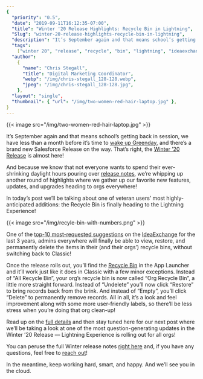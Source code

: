 ```yaml
---
{
  "priority": "0.5",
  "date": "2019-09-11T16:12:35-07:00",
  "title": "Winter '20 Release Highlights: Recycle Bin in Lightning",
  "Slug": "winter-20-release-highlights-recycle-bin-in-lightning",
  "description": "It’s September again and that means school’s getting back in session, we have less than a month before it’s time to wake up Greenday, and there’s a brand new Salesforce Release on the way...",
  "tags":
    ["winter 20", "release", "recycle", "bin", "lightning", "ideaexchange"],
  "author":
    {
      "name": "Chris Stegall",
      "title": "Digital Marketing Coordinator",
      "webp": "/img/chris-stegall_128-128.webp",
      "jpeg": "/img/chris-stegall_128-128.jpg",
    },
  "layout": "single",
  "thumbnail": { "url": "/img/two-women-red-hair-laptop.jpg" },
}
---
```


{{< image src="/img/two-women-red-hair-laptop.jpg" >}}

It’s September again and that means school’s getting back in session, we have less than a month before it’s time to [wake up Greenday](https://www.youtube.com/watch?v=NU9JoFKlaZ0), and there’s a brand new Salesforce Release on the way. That’s right, the [Winter ’20 Release](https://releasenotes.docs.salesforce.com/en-us/winter20/release-notes/salesforce_release_notes.htm) is almost here!

And because we know that not everyone wants to spend their ever-shrinking daylight hours pouring over [release notes](https://releasenotes.docs.salesforce.com/en-us/winter20/release-notes/salesforce_release_notes.htm), we’re whipping up another round of highlights where we gather up our favorite new features, updates, and upgrades heading to orgs everywhere!

In today’s post we’ll be talking about one of veteran users’ most highly-anticipated additions: the Recycle Bin is finally heading to the Lightning Experience!

{{< image src="/img/recyle-bin-with-numbers.png" >}}

One of the [top-10 most-requested suggestions](https://success.salesforce.com/ideaView?id=08730000000DsAuAAK) on the [IdeaExchange](https://success.salesforce.com/ideaSearch) for the last 3 years, admins everywhere will finally be able to view, restore, and permanently delete the items in their (and their orgs’) recycle bins, without switching back to Classic!

Once the release rolls out, you’ll find the [Recycle Bin](https://releasenotes.docs.salesforce.com/en-us/winter20/release-notes/rn_lex_recycle_bin.htm) in the App Launcher and it’ll work just like it does in Classic with a few minor exceptions. Instead of “All Recycle Bin”, your org’s recycle bin is now called “Org Recycle Bin”, a little more straight forward. Instead of “Undelete” you’ll now click “Restore” to bring records back from the brink. And instead of “Empty”, you’ll click “Delete” to permanently remove records. All in all, it’s a look and feel improvement along with some more user-friendly labels, so there’ll be less stress when you’re doing that org clean-up!

Read up on the [full details](https://releasenotes.docs.salesforce.com/en-us/winter20/release-notes/rn_lex_recycle_bin.htm) and then stay tuned here for our next post where we’ll be taking a look at one of the most question-generating updates in the Winter ’20 Release — Lightning Experience is rolling out for all orgs!

You can peruse the full Winter release notes [right here](https://releasenotes.docs.salesforce.com/en-us/winter20/release-notes/salesforce_release_notes.htm) and, if you have any questions, feel free to [reach out](/contact)!

In the meantime, keep working hard, smart, and happy. And we’ll see you in the cloud.
